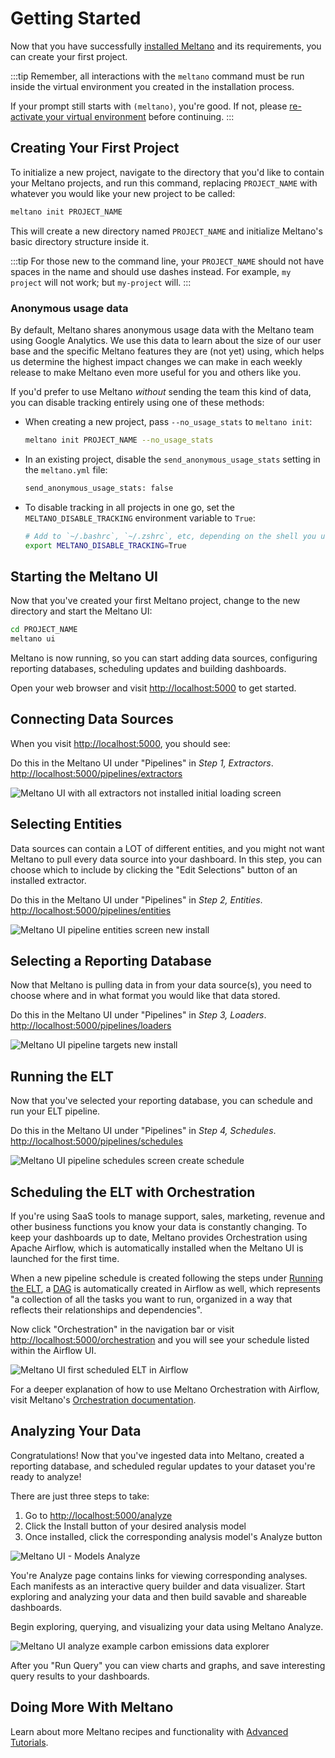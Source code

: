 # Getting Started

Now that you have successfully [installed Meltano](/docs/installation.html) and its requirements, you can create your first project.

:::tip
Remember, all interactions with the `meltano` command must be run inside the virtual environment you created in the installation process.

If your prompt still starts with `(meltano)`, you're good. If not, please [re-activate your virtual environment](/docs/installation.html#activating-your-virtual-environment) before continuing.
:::

## Creating Your First Project

To initialize a new project, navigate to the directory that you'd like to contain your Meltano projects, and run this command, replacing `PROJECT_NAME` with whatever you would like your new project to be called:

```bash
meltano init PROJECT_NAME
```

This will create a new directory named `PROJECT_NAME` and initialize Meltano's basic directory structure inside it.

:::tip
For those new to the command line, your `PROJECT_NAME` should not have spaces in the name and should use dashes instead. For example, `my project` will not work; but `my-project` will.
:::

### Anonymous usage data

By default, Meltano shares anonymous usage data with the Meltano team using Google Analytics. We use this data to learn about the size of our user base and the specific Meltano features they are (not yet) using, which helps us determine the highest impact changes we can make in each weekly release to make Meltano even more useful for you and others like you.

If you'd prefer to use Meltano _without_ sending the team this kind of data, you can disable tracking entirely using one of these methods:

- When creating a new project, pass `--no_usage_stats` to `meltano init`:

  ```bash
  meltano init PROJECT_NAME --no_usage_stats
  ```

- In an existing project, disable the `send_anonymous_usage_stats` setting in the `meltano.yml` file:

  ```bash
  send_anonymous_usage_stats: false
  ```

- To disable tracking in all projects in one go, set the `MELTANO_DISABLE_TRACKING` environment variable to `True`:

  ```bash
  # Add to `~/.bashrc`, `~/.zshrc`, etc, depending on the shell you use:
  export MELTANO_DISABLE_TRACKING=True
  ```

## Starting the Meltano UI

Now that you've created your first Meltano project, change to the new directory and start the Meltano UI:

```bash
cd PROJECT_NAME
meltano ui
```

Meltano is now running, so you can start adding data sources, configuring reporting databases, scheduling updates and building dashboards.

Open your web browser and visit [http://localhost:5000](http://localhost:5000) to get started.

## Connecting Data Sources

When you visit [http://localhost:5000](http://localhost:5000), you should see:

Do this in the Meltano UI under "Pipelines" in _Step 1, Extractors_. [http://localhost:5000/pipelines/extractors](http://localhost:5000/pipelines/extractors)

![Meltano UI with all extractors not installed initial loading screen](/screenshots/meltano-extractors-newinstall.png)

## Selecting Entities

Data sources can contain a LOT of different entities, and you might not want Meltano to pull every data source into your dashboard. In this step, you can choose which to include by clicking the "Edit Selections" button of an installed extractor.

Do this in the Meltano UI under "Pipelines" in _Step 2, Entities_. [http://localhost:5000/pipelines/entities](http://localhost:5000/pipelines/entities)

![Meltano UI pipeline entities screen new install](/screenshots/meltano-pipeline-entities-quickstart.png)

## Selecting a Reporting Database

Now that Meltano is pulling data in from your data source(s), you need to choose where and in what format you would like that data stored.

Do this in the Meltano UI under "Pipelines" in _Step 3, Loaders_. [http://localhost:5000/pipelines/loaders](http://localhost:5000/pipelines/loaders)

![Meltano UI pipeline targets new install](/screenshots/meltano-pipelines-targets-quickstart.png)

## Running the ELT

Now that you've selected your reporting database, you can schedule and run your ELT pipeline.

Do this in the Meltano UI under "Pipelines" in _Step 4, Schedules_. [http://localhost:5000/pipelines/schedules](http://localhost:5000/pipelines/schedules)

![Meltano UI pipeline schedules screen create schedule](/screenshots/meltano-ui-create-schedule.png)

## Scheduling the ELT with Orchestration

If you're using SaaS tools to manage support, sales, marketing, revenue and other business functions you know your data is constantly changing. To keep your dashboards up to date, Meltano provides Orchestration using Apache Airflow, which is automatically installed when the Meltano UI is launched for the first time.

When a new pipeline schedule is created following the steps under [Running the ELT](#running-the-elt), a [DAG](https://airflow.apache.org/concepts.html#dags) is automatically created in Airflow as well, which represents "a collection of all the tasks you want to run, organized in a way that reflects their relationships and dependencies".

Now click "Orchestration" in the navigation bar or visit [http://localhost:5000/orchestration](http://localhost:5000/orchestration) and you will see your schedule listed within the Airflow UI.

![Meltano UI first scheduled ELT in Airflow](/screenshots/meltano-ui-first-schedule.png)

For a deeper explanation of how to use Meltano Orchestration with Airflow, visit Meltano's [Orchestration documentation](/docs/meltano-cli.html#orchestration.html).

## Analyzing Your Data

Congratulations! Now that you've ingested data into Meltano, created a reporting database, and scheduled regular updates to your dataset you're ready to analyze!

There are just three steps to take:

1. Go to [http://localhost:5000/analyze](http://localhost:5000/analyze)
2. Click the Install button of your desired analysis model
3. Once installed, click the corresponding analysis model's Analyze button

![Meltano UI - Models Analyze](/screenshots/meltano-ui-analyze-models.png)

You're Analyze page contains links for viewing corresponding analyses. Each manifests as an interactive query builder and data visualizer. Start exploring and analyzing your data and then build savable and shareable dashboards.

Begin exploring, querying, and visualizing your data using Meltano Analyze.

![Meltano UI analyze example carbon emissions data explorer](/screenshots/meltano-ui-analyze-example.png)

After you "Run Query" you can view charts and graphs, and save interesting query results to your dashboards.

## Doing More With Meltano

Learn about more Meltano recipes and functionality with [Advanced Tutorials](/docs/tutorial.html).
